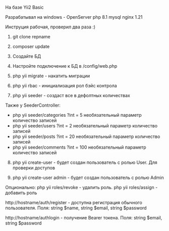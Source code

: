 На базе Yii2 Basic

Разрабатывал на windows - OpenServer
php 8.1 mysql nginx 1.21

Инструция рабочая, проверил два раза :)

1. git clone  repname
2. composer update
3. Создайте БД
4. Настройте подключение к БД в /config/web.php

5. php yii migrate - накатить миграции

6. php yii rbac - инициализация рол бэйс контрола

7. php yii seeder - создаст все в дефолтных количествах

Также у SeederController:
- php yii seeder/categories   ?int = 5 необязательный параметр количество записей
- php yii seeder/users   ?int = 2 необязательный параметр количество записей
- php yii seeder/posts   ?int = 20 необязательный параметр количество записей
- php yii seeder/comments ?int = 100 необязательный параметр количество записей

8. php yii create-user   -    будет создан пользователь с ролью User. Для проверки доступов

9. php yii create-user admin   -    будет создан пользователь с ролью Admin

Опционально: php yii roles/revoke - удалить роль. php yii roles/assign - добавить роль

http://hostname/auth/register  -  доступна регистрация обычного пользователя. Поля: string $name, string $email, string $password

http://hostname/authlogin  -  получение Bearer токена. Поля: string $email, string $password